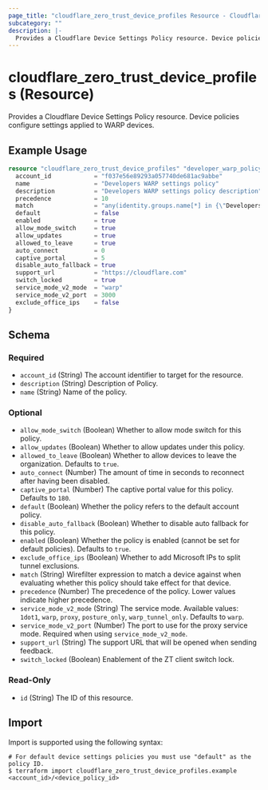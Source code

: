 ```yaml
---
page_title: "cloudflare_zero_trust_device_profiles Resource - Cloudflare"
subcategory: ""
description: |-
  Provides a Cloudflare Device Settings Policy resource. Device policies configure settings applied to WARP devices.
---
```


# cloudflare_zero_trust_device_profiles (Resource)

Provides a Cloudflare Device Settings Policy resource. Device policies configure settings applied to WARP devices.

## Example Usage

```terraform
resource "cloudflare_zero_trust_device_profiles" "developer_warp_policy" {
  account_id            = "f037e56e89293a057740de681ac9abbe"
  name                  = "Developers WARP settings policy"
  description           = "Developers WARP settings policy description"
  precedence            = 10
  match                 = "any(identity.groups.name[*] in {\"Developers\"})"
  default               = false
  enabled               = true
  allow_mode_switch     = true
  allow_updates         = true
  allowed_to_leave      = true
  auto_connect          = 0
  captive_portal        = 5
  disable_auto_fallback = true
  support_url           = "https://cloudflare.com"
  switch_locked         = true
  service_mode_v2_mode  = "warp"
  service_mode_v2_port  = 3000
  exclude_office_ips    = false
}
```
<!-- schema generated by tfplugindocs -->
## Schema

### Required

- `account_id` (String) The account identifier to target for the resource.
- `description` (String) Description of Policy.
- `name` (String) Name of the policy.

### Optional

- `allow_mode_switch` (Boolean) Whether to allow mode switch for this policy.
- `allow_updates` (Boolean) Whether to allow updates under this policy.
- `allowed_to_leave` (Boolean) Whether to allow devices to leave the organization. Defaults to `true`.
- `auto_connect` (Number) The amount of time in seconds to reconnect after having been disabled.
- `captive_portal` (Number) The captive portal value for this policy. Defaults to `180`.
- `default` (Boolean) Whether the policy refers to the default account policy.
- `disable_auto_fallback` (Boolean) Whether to disable auto fallback for this policy.
- `enabled` (Boolean) Whether the policy is enabled (cannot be set for default policies). Defaults to `true`.
- `exclude_office_ips` (Boolean) Whether to add Microsoft IPs to split tunnel exclusions.
- `match` (String) Wirefilter expression to match a device against when evaluating whether this policy should take effect for that device.
- `precedence` (Number) The precedence of the policy. Lower values indicate higher precedence.
- `service_mode_v2_mode` (String) The service mode. Available values: `1dot1`, `warp`, `proxy`, `posture_only`, `warp_tunnel_only`. Defaults to `warp`.
- `service_mode_v2_port` (Number) The port to use for the proxy service mode. Required when using `service_mode_v2_mode`.
- `support_url` (String) The support URL that will be opened when sending feedback.
- `switch_locked` (Boolean) Enablement of the ZT client switch lock.

### Read-Only

- `id` (String) The ID of this resource.

## Import

Import is supported using the following syntax:

```shell
# For default device settings policies you must use "default" as the policy ID.
$ terraform import cloudflare_zero_trust_device_profiles.example <account_id>/<device_policy_id>
```
